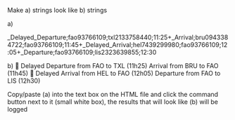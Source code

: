 Make a) strings look like b) strings

a)

\_Delayed_Departure;fao93766109;txl2133758440;11:25+\_Arrival;bru0943384722;fao93766109;11:45+\_Delayed_Arrival;hel7439299980;fao93766109;12:05+\_Departure;fao93766109;lis2323639855;12:30

b)
🔴 Delayed Departure from FAO to TXL (11h25)
Arrival from BRU to FAO (11h45)
🔴 Delayed Arrival from HEL to FAO (12h05)
Departure from FAO to LIS (12h30)

Copy/paste (a) into the text box on the HTML file and click the command button next to it (small white box), the results that will look like (b) will be logged
